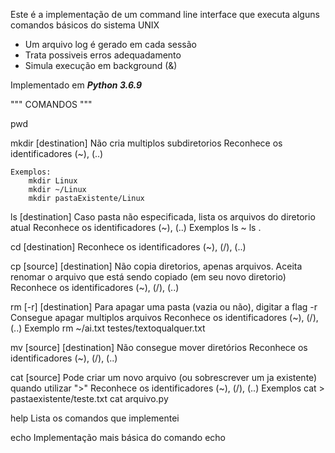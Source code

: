 Este é a implementação de um command line interface que executa alguns comandos básicos do sistema UNIX

- Um arquivo log é gerado em cada sessão
- Trata possiveis erros adequadamento
- Simula execução em background (&)

Implementado em ***Python 3.6.9*** 

""" COMANDOS """

pwd

mkdir [destination]
    Não cria multiplos subdiretorios
    Reconhece os identificadores (~), (..)

    Exemplos: 
        mkdir Linux
        mkdir ~/Linux
        mkdir pastaExistente/Linux

ls [destination]
    Caso pasta não especificada, lista os arquivos do diretorio atual
    Reconhece os identificadores (~), (..)
    Exemplos 
        ls ~
        ls .

cd [destination]
    Reconhece os identificadores (~), (/), (..)

cp [source] [destination]
    Não copia diretorios, apenas arquivos.
    Aceita renomar o arquivo que está sendo copiado (em seu novo diretorio)
    Reconhece os identificadores (~), (/), (..)
    
rm [-r] [destination]
    Para apagar uma pasta (vazia ou não), digitar a flag -r
    Consegue apagar multiplos arquivos
    Reconhece os identificadores (~), (/), (..)
    Exemplo 
        rm ~/ai.txt testes/textoqualquer.txt

mv [source] [destination]
    Não consegue mover diretórios
    Reconhece os identificadores (~), (/), (..)

cat [source]
    Pode criar um novo arquivo (ou sobrescrever um ja existente) quando utilizar ">"
    Reconhece os identificadores (~), (/), (..)
    Exemplos 
        cat > pastaexistente/teste.txt
        cat arquivo.py

help
    Lista os comandos que implementei

echo 
    Implementação mais básica do comando echo